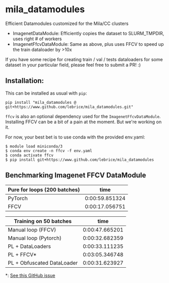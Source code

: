 # mila_datamodules

Efficient Datamodules customized for the Mila/CC clusters

- ImagenetDataModule: Efficiently copies the dataset to SLURM_TMPDIR, uses right # of workers
- ImagenetFfcvDataModule: Same as above, plus uses FFCV to speed up the train dataloader by >10x

If you have some recipe for creating train / val / tests dataloaders for some dataset in your
particular field, please feel free to submit a PR! :)

## Installation:

This can be installed as usual with `pip`:

```console
pip install "mila_datamodules @ git+https://www.github.com/lebrice/mila_datamodules.git"
```

`ffcv` is also an optional dependency used for the `ImagenetFfcvDataModule`.
Installing FFCV can be a bit of a pain at the moment. But we're working on it.

For now, your best bet is to use conda with the provided env.yaml:

```console
$ module load miniconda/3
$ conda env create -n ffcv -f env.yaml
$ conda activate ffcv
$ pip install git+https://www.github.com/lebrice/mila_datamodules
```

## Benchmarking Imagenet FFCV DataModule

| Pure for loops (200 batches) | time           |
| ---------------------------- | -------------- |
| PyTorch                      | 0:00:59.851324 |
| FFCV                         | 0:00:17.056751 |

| Training on 50 batches     | time           |
| -------------------------- | -------------- |
| Manual loop (FFCV)         | 0:00:47.665201 |
| Manual loop (Pytorch)      | 0:00:32.682359 |
| PL + DataLoaders           | 0:00:33.111235 |
| PL + FFCV\*                | 0:03:05.346748 |
| PL + Obfuscated DataLoader | 0:00:31.623927 |

\*: [See this GitHub issue](https://github.com/Lightning-AI/lightning/issues/14189)
